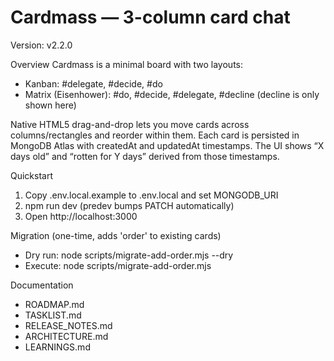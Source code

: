 # Cardmass — 3-column card chat

Version: v2.2.0

Overview
Cardmass is a minimal board with two layouts:
- Kanban: #delegate, #decide, #do
- Matrix (Eisenhower): #do, #decide, #delegate, #decline (decline is only shown here)

Native HTML5 drag-and-drop lets you move cards across columns/rectangles and reorder within them. Each card is persisted in MongoDB Atlas with createdAt and updatedAt timestamps. The UI shows “X days old” and “rotten for Y days” derived from those timestamps.

Quickstart
1) Copy .env.local.example to .env.local and set MONGODB_URI
2) npm run dev (predev bumps PATCH automatically)
3) Open http://localhost:3000

Migration (one-time, adds 'order' to existing cards)
- Dry run: node scripts/migrate-add-order.mjs --dry
- Execute: node scripts/migrate-add-order.mjs

Documentation
- ROADMAP.md
- TASKLIST.md
- RELEASE_NOTES.md
- ARCHITECTURE.md
- LEARNINGS.md
